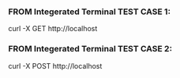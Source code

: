 <h3>FROM Integerated Terminal TEST CASE 1:</h3>
<p>curl -X GET http://localhost</p>
<h3>FROM Integerated Terminal TEST CASE 2:</h3>
<p>curl -X POST http://localhost</p>